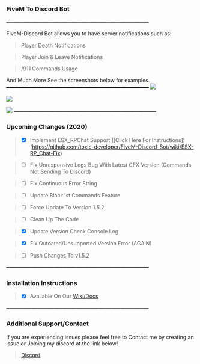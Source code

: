 ### FiveM To Discord Bot
━━━━━━━━━━━━━━━━━━━━━━━━━━━━━━━━━━━━━━━━━━━━━

FiveM-Discord Bot allows you to have server notifications such as:

> Player Death Notifications

> Player Join & Leave Notifications

> /911 Commands Usage

And Much More See the screenshots below for examples.
━━━━━━━━━━━━━━━━━━━━━━━━━━━━━━━━━━━━━━━━━━━━━
![](https://i.imgur.com/e0LFjH4.png)

![](https://i.imgur.com/xZDEWLw.png)

![](https://i.imgur.com/eckem5w.png)
━━━━━━━━━━━━━━━━━━━━━━━━━━━━━━━━━━━━━━━━━━━━━
### Upcoming Changes (2020)
> - [x] Implement ESX_RPChat Support ([Click Here For Instructions])(https://github.com/toxic-developer/FiveM-Discord-Bot/wiki/ESX-RP_Chat-Fix)

> - [ ] Fix Unresponsive Logs Bug With Latest CFX Version (Commands Not Sending To Discord)

> - [ ] Fix Continuous Error String

> - [ ] Update Blacklist Commands Feature

> - [ ] Force Update To Version 1.5.2

> - [ ] Clean Up The Code

> - [x] Update Version Check Console Log

> - [x] Fix Outdated/Unsupported Version Error (AGAIN)

> - [ ] Push Changes To v1.5.2

━━━━━━━━━━━━━━━━━━━━━━━━━━━━━━━━━━━━━━━━━━━━━
### Installation Instructions
> - [x] Available On Our [Wiki/Docs](https://github.com/toxic-developer/FiveM-Discord-Bot/wiki/Home)

━━━━━━━━━━━━━━━━━━━━━━━━━━━━━━━━━━━━━━━━━━━━━
### Additional Support/Contact
If you are experiencing issues please feel free to Contact me by creating an issue or Joining my discord at the link below!

> [Discord](https://discord.io/Toxic-Team)
